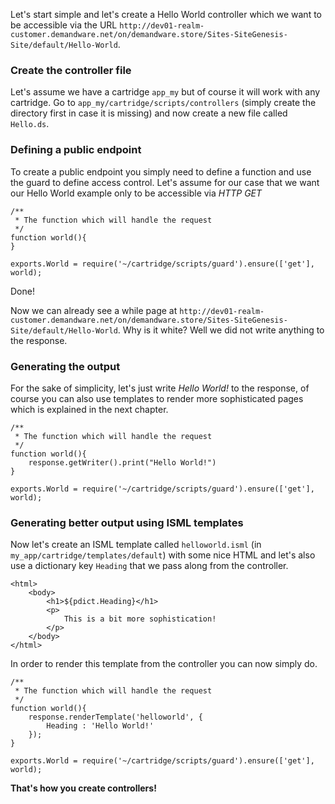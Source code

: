 Let's start simple and let's create a Hello World controller which we want to be accessible via the URL `http://dev01-realm-customer.demandware.net/on/demandware.store/Sites-SiteGenesis-Site/default/Hello-World`.

### Create the controller file

Let's assume we have a cartridge `app_my` but of course it will work with any cartridge. Go to `app_my/cartridge/scripts/controllers` (simply create the directory first in case it is missing) and now create a new file called `Hello.ds`.

### Defining a public endpoint

To create a public endpoint you simply need to define a function and use the guard to define access control. Let's assume for our case that we want our Hello World example only to be accessible via *HTTP GET*

```
/**
 * The function which will handle the request
 */
function world(){
}

exports.World = require('~/cartridge/scripts/guard').ensure(['get'], world);
```

Done!

Now we can already see a while page at `http://dev01-realm-customer.demandware.net/on/demandware.store/Sites-SiteGenesis-Site/default/Hello-World`. Why is it white? Well we did not write anything to the response.

### Generating the output

For the sake of simplicity, let's just write *Hello World!* to the response, of course you can also use templates to render more sophisticated pages which is explained in the next chapter.

```
/**
 * The function which will handle the request
 */
function world(){
    response.getWriter().print("Hello World!")
}

exports.World = require('~/cartridge/scripts/guard').ensure(['get'], world);
```

### Generating better output using ISML templates

Now let's create an ISML template called `helloworld.isml` (in `my_app/cartridge/templates/default`) with some nice HTML and let's also use a dictionary key `Heading` that we pass along from the controller.

```
<html>
    <body>
        <h1>${pdict.Heading}</h1>
        <p>
            This is a bit more sophistication!
        </p>
    </body>
</html>
```

In order to render this template from the controller you can now simply do.

```
/**
 * The function which will handle the request
 */
function world(){
    response.renderTemplate('helloworld', {
        Heading : 'Hello World!'
    });
}

exports.World = require('~/cartridge/scripts/guard').ensure(['get'], world);
```

**That's how you create controllers!**